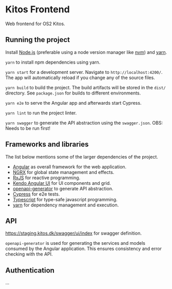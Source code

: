 # Kitos Frontend

Web frontend for OS2 Kitos.

## Running the project

Install [Node.js](https://nodejs.org/en/) (preferable using a node version manager like [nvm](https://github.com/nvm-sh/nvm)) and [yarn](https://classic.yarnpkg.com/en/docs/install).

`yarn` to install npm dependencies using yarn.

`yarn start` for a development server. Navigate to `http://localhost:4200/`. The app will automatically reload if you change any of the source files.

`yarn build` to build the project. The build artifacts will be stored in the `dist/` directory. See `package.json` for builds to different environments.

`yarn e2e` to serve the Angular app and afterwards start Cypress.

`yarn lint` to run the project linter.

`yarn swagger` to generate the API abstraction using the `swagger.json`. OBS: Needs to be run first!

## Frameworks and libraries

The list below mentions some of the larger dependencies of the project.

- [Angular](https://angular.io) as overall framework for the web application.
- [NGRX](https://ngrx.io) for global state management and effects.
- [RxJS](https://rxjs-dev.firebaseapp.com/) for reactive programming.
- [Kendo Angular UI](https://www.telerik.com/kendo-angular-ui) for UI components and grid.
- [openapi-generator](https://openapi-generator.tech/) to generate API abstraction.
- [Cypress](https://www.cypress.io/) for e2e tests.
- [Typescript](https://www.typescriptlang.org) for type-safe javascript programming.
- [yarn](https://yarnpkg.com/lang/en/) for dependency management and execution.

## API

https://staging.kitos.dk/swagger/ui/index for swagger definition.

`openapi-generator` is used for generating the services and models consumed by the Angular application. This ensures consistency and error checking with the API.

## Authentication

...

